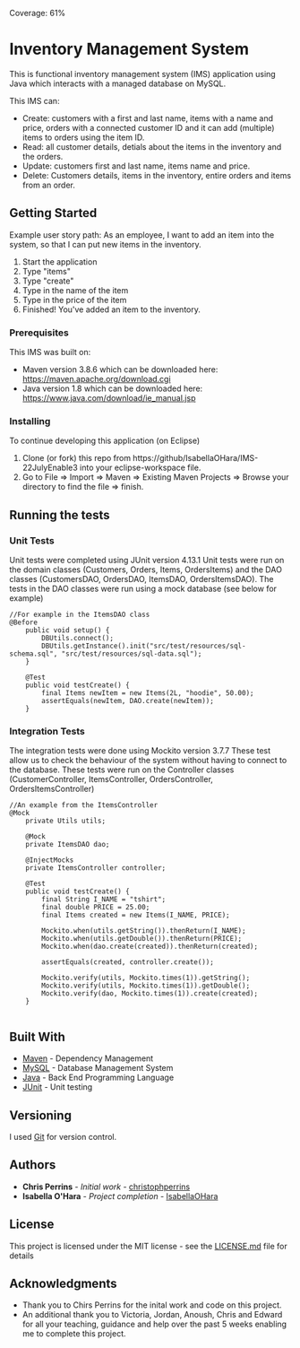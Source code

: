 Coverage: 61%
# Inventory Management System

This is functional inventory management system (IMS) application using Java which interacts with a managed database on MySQL.

This IMS can:
- Create: customers with a first and last name, items with a name and price, orders with a connected customer ID and it can add (multiple) items to orders using the item ID.
- Read: all customer details, detials about the items in the inventory and the orders.
- Update: customers first and last name, items name and price.
- Delete: Customers details, items in the inventory, entire orders and items from an order.

## Getting Started

Example user story path:
As an employee, I want to add an item into the system, so that I can put new items in the inventory.
1. Start the application
2. Type "items"
3. Type "create"
4. Type in the name of the item
5. Type in the price of the item
6. Finished! You've added an item to the inventory.

### Prerequisites

This IMS was built on:
- Maven version 3.8.6 which can be downloaded here: https://maven.apache.org/download.cgi
- Java version 1.8 which can be downloaded here: https://www.java.com/download/ie_manual.jsp

### Installing

To continue developing this application (on Eclipse)
1. Clone (or fork) this repo from https://github/IsabellaOHara/IMS-22JulyEnable3 into your eclipse-workspace file.
2. Go to File => Import => Maven => Existing Maven Projects => Browse your directory to find the file => finish.

## Running the tests

### Unit Tests 

Unit tests were completed using JUnit version 4.13.1 
Unit tests were run on the domain classes (Customers, Orders, Items, OrdersItems) and the DAO classes (CustomersDAO, OrdersDAO, ItemsDAO, OrdersItemsDAO). The tests in the DAO classes were run using a mock database (see below for example)

```
//For example in the ItemsDAO class
@Before
	public void setup() {
		DBUtils.connect();
		DBUtils.getInstance().init("src/test/resources/sql-schema.sql", "src/test/resources/sql-data.sql");
	}

	@Test 
	public void testCreate() {
		final Items newItem = new Items(2L, "hoodie", 50.00);
		assertEquals(newItem, DAO.create(newItem));
	}
```

### Integration Tests 
The integration tests were done using Mockito version 3.7.7
These test allow us to check the behaviour of the system without having to connect to the database.
These tests were run on the Controller classes (CustomerController, ItemsController, OrdersController, OrdersItemsController)

```
//An example from the ItemsController
@Mock
	private Utils utils;
	
	@Mock
	private ItemsDAO dao;
	
	@InjectMocks
	private ItemsController controller;
	
	@Test
	public void testCreate() {
		final String I_NAME = "tshirt";
		final double PRICE = 25.00;
		final Items created = new Items(I_NAME, PRICE);
		
		Mockito.when(utils.getString()).thenReturn(I_NAME);
		Mockito.when(utils.getDouble()).thenReturn(PRICE);
		Mockito.when(dao.create(created)).thenReturn(created);
		
		assertEquals(created, controller.create());
		
		Mockito.verify(utils, Mockito.times(1)).getString();
		Mockito.verify(utils, Mockito.times(1)).getDouble();
		Mockito.verify(dao, Mockito.times(1)).create(created);
	}
	
```

## Built With

* [Maven](https://maven.apache.org/) - Dependency Management
* [MySQL](https://www.mysql.com) - Database Management System
* [Java](https://www.java.com) - Back End Programming Language
* [JUnit](https://junit.org/junit5/) - Unit testing

## Versioning

I used [Git](https://git-scm.com) for version control.

## Authors

* **Chris Perrins** - *Initial work* - [christophperrins](https://github.com/christophperrins)
* **Isabella O'Hara** - *Project completion* - [IsabellaOHara](https://github.com/IsabellaOHara)

## License

This project is licensed under the MIT license - see the [LICENSE.md](LICENSE.md) file for details 

## Acknowledgments

* Thank you to Chirs Perrins for the inital work and code on this project.
* An additional thank you to Victoria, Jordan, Anoush, Chris and Edward for all your teaching, guidance and help over the past 5 weeks enabling me to complete this project.
